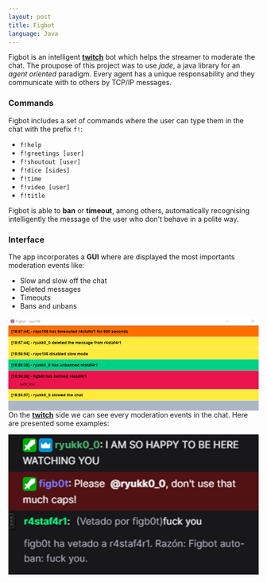 ```yaml
---
layout: post
title: Figbot
language: Java
---
```


Figbot is an intelligent **<a class="twitch" href="https://www.twitch.tv/" target="_blank" color="#815fc0">twitch</a>** bot which helps the streamer to moderate the chat. The proupose of this project was to use *jade*, a java library for an *agent oriented* paradigm. Every agent has a unique responsability and they communicate with to others by TCP/IP messages.

### Commands

Figbot includes a set of commands where the user can type them in the chat with the prefix `f!`:

* `f!help`
* `f!greetings [user]`
* `f!shoutout [user]`
* `f!dice [sides]`
* `f!time`
* `f!video [user]`
* `f!title`

Figbot is able to **ban** or **timeout**, among others, automatically recognising intelligently the message of the user who don't behave in a polite way.

### Interface

The app incorporates a **GUI** where are displayed the most importants moderation events like:

* Slow and slow off the chat
* Deleted messages
* Timeouts
* Bans and unbans

<img src="../img/figbot/gui.png"
     alt="Caps image"
     style="float: left; margin-right: 10px;" />

On the **<a class="twitch" href="https://www.twitch.tv/" target="_blank" color="#815fc0">twitch</a>** side we can see every moderation events in the chat. Here are presented some examples:

<img src="../img/figbot/caps.png"
     alt="Caps image"
     style="float: left; margin-right: 10px;" />

<img src="../img/figbot/ban.png"
     alt="Caps image"
     style="float: left; margin-right: 10px;" />



     